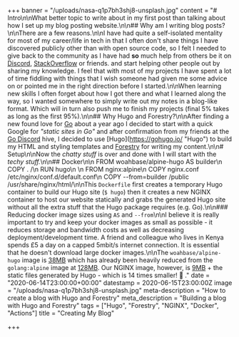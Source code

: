 +++
banner = "/uploads/nasa-q1p7bh3shj8-unsplash.jpg"
content = "# Intro\n\nWhat better topic to write about in my first post than talking about how I set up my blog posting website.\n\n## Why am I writing blog posts?\n\nThere are a few reasons.\n\nI have had quite a self-isolated mentality for most of my career/life in tech in that I often don't share things I have discovered publicly other than with open source code, so I felt I needed to give back to the community as I have had **so** much help from others be it on [Discord](https://discord.com/), [StackOverflow](https://stackoverflow.com/) or friends. and start helping other people out by sharing my knowledge. I feel that with most of my projects I have spent a lot of time fiddling with things that I wish someone had given me some advice on or pointed me in the right direction before I started.\n\nWhen learning new skills I often forget about how I got there and what I learned along the way, so I wanted somewhere to simply write out my notes in a blog-like format. Which will in turn also push me to finish my projects (final 5% takes as long as the first 95%).\n\n## Why Hugo and Forestry?\n\nAfter finding a new found love for [Go]() about a year ago I decided to start with a quick Google for _\"static sites in Go\"_ and after confirmation from my friends at the [Go Discord](https://discord.gg/0f1SbxBZjYq9jLBk) hive, I decided to use [Hugo](https://gohugo.io/ \"Hugo\") to build my HTML and styling templates and [Forestry](https://forestry.io) for writing my content.\n\n# Setup\n\nNow the _chatty stuff_ is over and done with I will start with the _techy stuff._\n\n## Docker\n\n    FROM woahbase/alpine-hugo AS builder\n    COPY . /\n    RUN hugo\n    \n    FROM nginx:alpine\n    COPY nginx.conf /etc/nginx/conf.d/default.conf\n    COPY --from=builder /public /usr/share/nginx/html/\n\nThis `Dockerfile` first creates a temporary Hugo container to build our Hugo site (`$ hugo`) then it creates a new NGINX container to host our website statically and grabs the generated Hugo site without all the extra stuff that the Hugo package requires (e.g. Go).\n\n### Reducing docker image sizes using `AS` and `--from`\n\nI believe it is really important to try and keep your docker images as small as possible - it reduces storage and bandwidth costs as well as decreasing deployment/development time. A friend and colleague who lives in Kenya spends £5 a day on a capped 5mbit/s internet connection. It is essential that he doesn't download large docker images.\n\nThe `woahbase/alpine-hugo` image is [38MB](https://hub.docker.com/layers/woahbase/alpine-hugo/latest/images/sha256-3fd7c6cc56b5140d0e77877b6825838e2fcf5bb85c99b0005913b55a2206ecbc?context=explore) which has already been heavily reduced from the `golang:alpine` image at [128MB](https://hub.docker.com/layers/golang/library/golang/alpine/images/sha256-2de21f4fe5c3557c31b716291a7986c0d54abbd282cd7fb43aaa484672b0c855?context=explore). Our NGINX image, however, is [9MB](https://hub.docker.com/layers/nginx/library/nginx/alpine/images/sha256-fa24815c8e52981d8ef01249e17d46dc5367765814d6feed154f1043aa255b8e?context=explore) + the static files generated by Hugo - which is 14 times smaller! 🎉 ."
date = "2020-06-14T23:00:00+00:00"
datestamp = 2020-06-15T23:00:00Z
image = "/uploads/nasa-q1p7bh3shj8-unsplash.jpg"
meta-description = "How to create a blog with Hugo and Forestry"
meta_description = "Building a blog with Hugo and Forestry"
tags = ["Hugo", "Forestry", "NGINX", "Docker", "Actions"]
title = "Creating My Blog"

+++
